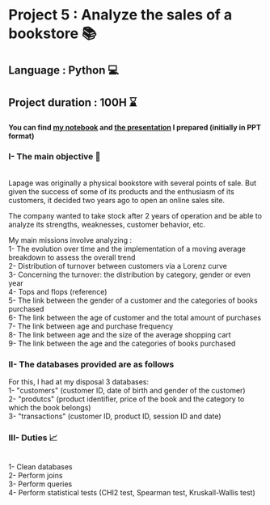 # Project 5 : Analyze the sales of a bookstore 📚
## Language : Python 💻
## Project duration : 100H ⌛
#### You can find [my notebook](https://github.com/AMLaura/Data_Portfolio/blob/main/Project%205%20-%20Analyze%20the%20sales%20of%20a%20bookstore%20with%20Python/P5_Notebook.ipynb) and [the presentation](https://github.com/AMLaura/Data_Portfolio/blob/main/Project%205%20-%20Analyze%20the%20sales%20of%20a%20bookstore%20with%20Python/P5_Presentation.pdf) I prepared (initially in PPT format)

### I- The main objective 🎯

<br/> Lapage was originally a physical bookstore with several points of sale. But given the success of some of its products and the enthusiasm of its customers, 
it decided two years ago to open an online sales site.

The company wanted to take stock after 2 years of operation and be able to analyze its strengths, weaknesses, customer behavior, etc.

My main missions involve analyzing : 
<br/> 1- The evolution over time and the implementation of a moving average breakdown to assess the overall trend
<br/> 2- Distribution of turnover between customers via a Lorenz curve
<br/> 3- Concerning the turnover: the distribution by category, gender or even year
<br/> 4- Tops and flops (reference)
<br/> 5- The link between the gender of a customer and the categories of books purchased
<br/> 6- The link between the age of customer and the total amount of purchases
<br/> 7- The link between age and purchase frequency
<br/> 8- The link between age and the size of the average shopping cart
<br/> 9- The link between the age and the categories of books purchased


### II- The databases provided are as follows

For this, I had at my disposal 3 databases:
<br/> 1- "customers" (customer ID, date of birth and gender of the customer)
<br/> 2- "produtcs" (product identifier, price of the book and the category to which the book belongs)
<br/> 3- "transactions" (customer ID, product ID, session ID and date)

### III- Duties 📈

<br/> 1- Clean databases
<br/> 2- Perform joins
<br/> 3- Perform queries
<br/> 4- Perform statistical tests (CHI2 test, Spearman test, Kruskall-Wallis test)

